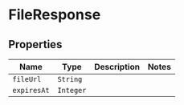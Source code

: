 

# FileResponse



## Properties

Name | Type | Description | Notes
------------ | ------------- | ------------- | -------------
| `fileUrl` | ```String``` |    |  |
| `expiresAt` | ```Integer``` |    |  |



